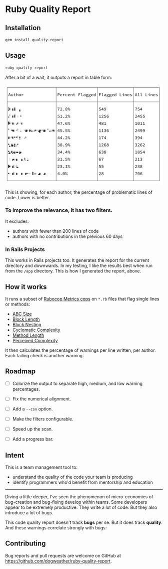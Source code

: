 # Ruby Quality Report

## Installation

```sh
gem install quality-report
```

## Usage

```sh
ruby-quality-report
```

After a bit of a wait, it outputs a report in table form:

![Screenshot](screenshot-1@2x.webp)

This is showing, for each author, the percentage of problematic lines of code. Lower is better.


### To improve the relevance, it has two filters.

It excludes:

- authors with fewer than 200 lines of code
- authors with no contributions in the previous 60 days


### In Rails Projects

This works in Rails projects too. It generates the report for the current directory and downwards. In my testing,
I like the results best when run from the `/app` directory. This is how I generated the report, above.


## How it works

It runs a subset of [Rubocop Metrics cops](https://docs.rubocop.org/rubocop/cops_metrics.html) on `*.rb` files that flag single lines or methods:

- [ABC Size](https://docs.rubocop.org/rubocop/cops_metrics.html#metricsabcsize)
- [Block Length](https://docs.rubocop.org/rubocop/cops_metrics.html#metricsblocklength)
- [Block Nesting](https://docs.rubocop.org/rubocop/cops_metrics.html#metricsblocknesting)
- [Cyclomatic Complexity](https://docs.rubocop.org/rubocop/cops_metrics.html#metricscyclomaticcomplexity)
- [Method Length](https://docs.rubocop.org/rubocop/cops_metrics.html#metricsmethodlength)
- [Perceived Complexity](https://docs.rubocop.org/rubocop/cops_metrics.html#metricsperceivedcomplexity)

It then calculates the percentage of warnings per line written, per author. Each failing check is another warning.


## Roadmap

- [ ] Colorize the output to separate high, medium, and low warning percentages.
- [ ] Fix the numerical alignment.
- [ ] Add a `--csv` option.
- [ ] Make the filters configurable.
- [ ] Speed up the scan.
- [ ] Add a progress bar.


## Intent

This is a team management tool to:

- understand the quality of the code your team is producing
- identify programmers who'd benefit from mentorship and education

----

Diving a little deeper, I've seen the phenomenon of micro-economies of bug-creation and bug-fixing develop within teams. Some developers appear to be extremely productive. They write a lot of code. But they also introduce a lot of bugs.

This code quality report doesn't track **bugs** per se. But it does track **quality**. And these warnings correlate strongly with bugs:



## Contributing

Bug reports and pull requests are welcome on GitHub at https://github.com/dogweather/ruby-quality-report.
